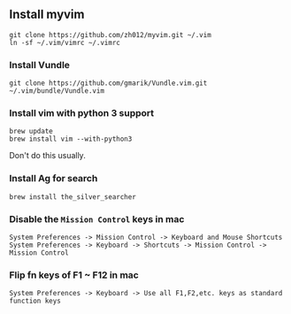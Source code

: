 ## Install myvim

    git clone https://github.com/zh012/myvim.git ~/.vim
    ln -sf ~/.vim/vimrc ~/.vimrc


### Install Vundle

    git clone https://github.com/gmarik/Vundle.vim.git ~/.vim/bundle/Vundle.vim


### Install vim with python 3 support

    brew update
    brew install vim --with-python3 

Don't do this usually.


### Install Ag for search

    brew install the_silver_searcher


### Disable the `Mission Control` keys in mac

    System Preferences -> Mission Control -> Keyboard and Mouse Shortcuts
    System Preferences -> Keyboard -> Shortcuts -> Mission Control -> Mission Control

### Flip fn keys of F1 ~ F12 in mac

    System Preferences -> Keyboard -> Use all F1,F2,etc. keys as standard function keys
